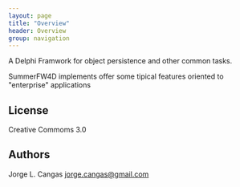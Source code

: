 ```yaml
---
layout: page
title: "Overview"
header: Overview
group: navigation
---
```

 
A Delphi Framwork for object persistence and other common tasks.

SummerFW4D implements offer some tipical features oriented to "enterprise" applications
   
## License

Creative Commoms 3.0
  
## Authors

Jorge L. Cangas <jorge.cangas@gmail.com>
